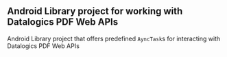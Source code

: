 ## Android Library project for working with Datalogics PDF Web APIs

Android Library project that offers predefined ````AyncTask````s for interacting
with Datalogics PDF Web APIs
